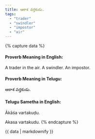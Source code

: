 ```yaml
---
title: ఆకాశ వర్తకుడు.
tags:
  - "trader"
  - "swindler"
  - "impostor"
  - "air"
---
```


{% capture data %}
#### Proverb Meaning in English:
A trader in the air.
A swindler. An impostor.

#### Proverb Meaning in Telugu:
ఆకాశ వర్తకుడు.

#### Telugu Sametha in English:
Ākāśa vartakuḍu.

Akasa vartakudu.
{% endcapture %}

{{ data | markdownify }}

